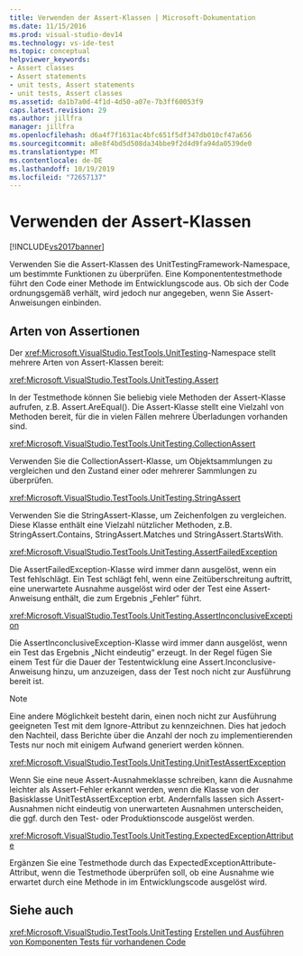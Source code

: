 ```yaml
---
title: Verwenden der Assert-Klassen | Microsoft-Dokumentation
ms.date: 11/15/2016
ms.prod: visual-studio-dev14
ms.technology: vs-ide-test
ms.topic: conceptual
helpviewer_keywords:
- Assert classes
- Assert statements
- unit tests, Assert statements
- unit tests, Assert classes
ms.assetid: da1b7a0d-4f1d-4d50-a07e-7b3ff60053f9
caps.latest.revision: 29
ms.author: jillfra
manager: jillfra
ms.openlocfilehash: d6a4f7f1631ac4bfc651f5df347db010cf47a656
ms.sourcegitcommit: a8e8f4bd5d508da34bbe9f2d4d9fa94da0539de0
ms.translationtype: MT
ms.contentlocale: de-DE
ms.lasthandoff: 10/19/2019
ms.locfileid: "72657137"
---
```

# <a name="using-the-assert-classes"></a>Verwenden der Assert-Klassen
[!INCLUDE[vs2017banner](../includes/vs2017banner.md)]

Verwenden Sie die Assert-Klassen des UnitTestingFramework-Namespace, um bestimmte Funktionen zu überprüfen. Eine Komponententestmethode führt den Code einer Methode im Entwicklungscode aus. Ob sich der Code ordnungsgemäß verhält, wird jedoch nur angegeben, wenn Sie Assert-Anweisungen einbinden.

## <a name="kinds-of-asserts"></a>Arten von Assertionen
 Der <xref:Microsoft.VisualStudio.TestTools.UnitTesting>-Namespace stellt mehrere Arten von Assert-Klassen bereit:

 <xref:Microsoft.VisualStudio.TestTools.UnitTesting.Assert>

 In der Testmethode können Sie beliebig viele Methoden der Assert-Klasse aufrufen, z.B. Assert.AreEqual(). Die Assert-Klasse stellt eine Vielzahl von Methoden bereit, für die in vielen Fällen mehrere Überladungen vorhanden sind.

 <xref:Microsoft.VisualStudio.TestTools.UnitTesting.CollectionAssert>

 Verwenden Sie die CollectionAssert-Klasse, um Objektsammlungen zu vergleichen und den Zustand einer oder mehrerer Sammlungen zu überprüfen.

 <xref:Microsoft.VisualStudio.TestTools.UnitTesting.StringAssert>

 Verwenden Sie die StringAssert-Klasse, um Zeichenfolgen zu vergleichen. Diese Klasse enthält eine Vielzahl nützlicher Methoden, z.B. StringAssert.Contains, StringAssert.Matches und StringAssert.StartsWith.

 <xref:Microsoft.VisualStudio.TestTools.UnitTesting.AssertFailedException>

 Die AssertFailedException-Klasse wird immer dann ausgelöst, wenn ein Test fehlschlägt. Ein Test schlägt fehl, wenn eine Zeitüberschreitung auftritt, eine unerwartete Ausnahme ausgelöst wird oder der Test eine Assert-Anweisung enthält, die zum Ergebnis „Fehler“ führt.

 <xref:Microsoft.VisualStudio.TestTools.UnitTesting.AssertInconclusiveException>

 Die AssertInconclusiveException-Klasse wird immer dann ausgelöst, wenn ein Test das Ergebnis „Nicht eindeutig“ erzeugt. In der Regel fügen Sie einem Test für die Dauer der Testentwicklung eine Assert.Inconclusive-Anweisung hinzu, um anzuzeigen, dass der Test noch nicht zur Ausführung bereit ist.

> [!NOTE]
> Eine andere Möglichkeit besteht darin, einen noch nicht zur Ausführung geeigneten Test mit dem Ignore-Attribut zu kennzeichnen. Dies hat jedoch den Nachteil, dass Berichte über die Anzahl der noch zu implementierenden Tests nur noch mit einigem Aufwand generiert werden können.

 <xref:Microsoft.VisualStudio.TestTools.UnitTesting.UnitTestAssertException>

 Wenn Sie eine neue Assert-Ausnahmeklasse schreiben, kann die Ausnahme leichter als Assert-Fehler erkannt werden, wenn die Klasse von der Basisklasse UnitTestAssertException erbt. Andernfalls lassen sich Assert-Ausnahmen nicht eindeutig von unerwarteten Ausnahmen unterscheiden, die ggf. durch den Test- oder Produktionscode ausgelöst werden.

 <xref:Microsoft.VisualStudio.TestTools.UnitTesting.ExpectedExceptionAttribute>

 Ergänzen Sie eine Testmethode durch das ExpectedExceptionAttribute-Attribut, wenn die Testmethode überprüfen soll, ob eine Ausnahme wie erwartet durch eine Methode in im Entwicklungscode ausgelöst wird.

## <a name="see-also"></a>Siehe auch
 <xref:Microsoft.VisualStudio.TestTools.UnitTesting> [Erstellen und Ausführen von Komponenten Tests für vorhandenen Code](https://msdn.microsoft.com/e8370b93-085b-41c9-8dec-655bd886f173)
